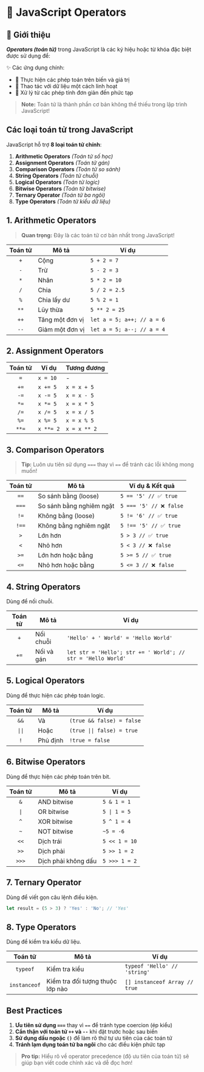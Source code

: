 # 🎯 JavaScript Operators

## 📝 Giới thiệu
***Operators (toán tử)*** trong JavaScript là các ký hiệu hoặc từ khóa đặc biệt được sử dụng để:

✨ Các ứng dụng chính:
- 🔸 Thực hiện các phép toán trên biến và giá trị
- 🔸 Thao tác với dữ liệu một cách linh hoạt
- 🔸 Xử lý từ các phép tính đơn giản đến phức tạp

> **Note:** Toán tử là thành phần cơ bản không thể thiếu trong lập trình JavaScript!

## Các loại toán tử trong JavaScript

JavaScript hỗ trợ **8 loại toán tử chính**:

1. **Arithmetic Operators** _(Toán tử số học)_
2. **Assignment Operators** _(Toán tử gán)_
3. **Comparison Operators** _(Toán tử so sánh)_
4. **String Operators** _(Toán tử chuỗi)_
5. **Logical Operators** _(Toán tử logic)_
6. **Bitwise Operators** _(Toán tử bitwise)_
7. **Ternary Operator** _(Toán tử ba ngôi)_
8. **Type Operators** _(Toán tử kiểu dữ liệu)_

## 1. Arithmetic Operators

> **Quan trọng:** Đây là các toán tử cơ bản nhất trong JavaScript!

| Toán tử | Mô tả | Ví dụ |
|:-------:|-------|-------|
| `+` | Cộng | `5 + 2 = 7` |
| `-` | Trừ | `5 - 2 = 3` |
| `*` | Nhân | `5 * 2 = 10` |
| `/` | Chia | `5 / 2 = 2.5` |
| `%` | Chia lấy dư | `5 % 2 = 1` |
| `**` | Lũy thừa | `5 ** 2 = 25` |
| `++` | Tăng một đơn vị | `let a = 5; a++; // a = 6` |
| `--` | Giảm một đơn vị | `let a = 5; a--; // a = 4` |

## 2. Assignment Operators

| Toán tử | Ví dụ | Tương đương |
|:-------:|-------|-------------|
| `=` | `x = 10` | - |
| `+=` | `x += 5` | `x = x + 5` |
| `-=` | `x -= 5` | `x = x - 5` |
| `*=` | `x *= 5` | `x = x * 5` |
| `/=` | `x /= 5` | `x = x / 5` |
| `%=` | `x %= 5` | `x = x % 5` |
| `**=` | `x **= 2` | `x = x ** 2` |

## 3. Comparison Operators

> **Tip:** Luôn ưu tiên sử dụng `===` thay vì `==` để tránh các lỗi không mong muốn!

| Toán tử | Mô tả | Ví dụ & Kết quả |
|:-------:|-------|-----------------|
| `==` | So sánh bằng (loose) | `5 == '5' // ✅ true` |
| `===` | So sánh bằng nghiêm ngặt | `5 === '5' // ❌ false` |
| `!=` | Không bằng (loose) | `5 != '6' // ✅ true` |
| `!==` | Không bằng nghiêm ngặt | `5 !== '5' // ✅ true` |
| `>` | Lớn hơn | `5 > 3 // ✅ true` |
| `<` | Nhỏ hơn | `5 < 3 // ❌ false` |
| `>=` | Lớn hơn hoặc bằng | `5 >= 5 // ✅ true` |
| `<=` | Nhỏ hơn hoặc bằng | `5 <= 3 // ❌ false` |

## 4. String Operators

Dùng để nối chuỗi.

| Toán tử | Mô tả | Ví dụ |
|:-------:|-------|-------|
| `+` | Nối chuỗi | `'Hello' + ' World' = 'Hello World'` |
| `+=` | Nối và gán | `let str = 'Hello'; str += ' World'; // str = 'Hello World'` |

## 5. Logical Operators

Dùng để thực hiện các phép toán logic.

| Toán tử | Mô tả | Ví dụ |
|:-------:|-------|-------|
| `&&` | Và | `(true && false) = false` |
| `\|\|` | Hoặc | `(true \|\| false) = true` |
| `!` | Phủ định | `!true = false` |

## 6. Bitwise Operators

Dùng để thực hiện các phép toán trên bit.

| Toán tử | Mô tả | Ví dụ |
|:-------:|-------|-------|
| `&` | AND bitwise | `5 & 1 = 1` |
| `\|` | OR bitwise | `5 \| 1 = 5` |
| `^` | XOR bitwise | `5 ^ 1 = 4` |
| `~` | NOT bitwise | `~5 = -6` |
| `<<` | Dịch trái | `5 << 1 = 10` |
| `>>` | Dịch phải | `5 >> 1 = 2` |
| `>>>` | Dịch phải không dấu | `5 >>> 1 = 2` |

## 7. Ternary Operator

Dùng để viết gọn câu lệnh điều kiện.

```js
let result = (5 > 3) ? 'Yes' : 'No'; // 'Yes'
```

## 8. Type Operators

Dùng để kiểm tra kiểu dữ liệu.

| Toán tử | Mô tả | Ví dụ |
|:-------:|-------|-------|
| `typeof` | Kiểm tra kiểu | `typeof 'Hello' // 'string'` |
| `instanceof` | Kiểm tra đối tượng thuộc lớp nào | `[] instanceof Array // true` |

## Best Practices

1. **Ưu tiên sử dụng `===`** thay vì `==` để tránh type coercion (ép kiểu)
2. **Cẩn thận với toán tử `++` và `--`** khi đặt trước hoặc sau biến
3. **Sử dụng dấu ngoặc `()`** để làm rõ thứ tự ưu tiên của các toán tử
4. **Tránh lạm dụng toán tử ba ngôi** cho các điều kiện phức tạp

> **Pro tip:** Hiểu rõ về operator precedence (độ ưu tiên của toán tử) sẽ giúp bạn viết code chính xác và dễ đọc hơn!